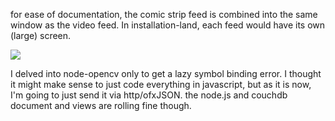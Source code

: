 for ease of documentation, the comic strip feed is combined into the same window as the video feed.
In installation-land, each feed would have its own (large) screen.

![](https://www.youtube.com/watch?v=0mTRI24ZoFc)

I delved into node-opencv only to get a lazy symbol binding error.  I thought it might make sense
to just code everything in javascript, but as it is now, I'm going to just send it via http/ofxJSON.
the node.js and couchdb document and views are rolling fine though.
